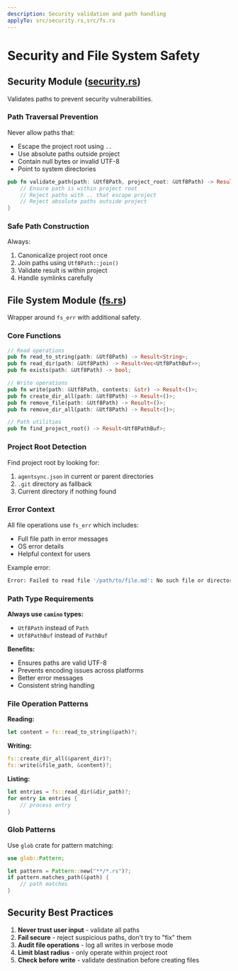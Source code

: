 ```yaml
---
description: Security validation and path handling
applyTo: src/security.rs,src/fs.rs
---
```

# Security and File System Safety

## Security Module ([security.rs](mdc:src/security.rs))

Validates paths to prevent security vulnerabilities.

### Path Traversal Prevention

Never allow paths that:

- Escape the project root using `..`
- Use absolute paths outside project
- Contain null bytes or invalid UTF-8
- Point to system directories

```rust
pub fn validate_path(path: &Utf8Path, project_root: &Utf8Path) -> Result<()> {
    // Ensure path is within project root
    // Reject paths with .. that escape project
    // Reject absolute paths outside project
}
```

### Safe Path Construction

Always:

1. Canonicalize project root once
2. Join paths using `Utf8Path::join()`
3. Validate result is within project
4. Handle symlinks carefully

## File System Module ([fs.rs](mdc:src/fs.rs))

Wrapper around `fs_err` with additional safety.

### Core Functions

```rust
// Read operations
pub fn read_to_string(path: &Utf8Path) -> Result<String>;
pub fn read_dir(path: &Utf8Path) -> Result<Vec<Utf8PathBuf>>;
pub fn exists(path: &Utf8Path) -> bool;

// Write operations
pub fn write(path: &Utf8Path, contents: &str) -> Result<()>;
pub fn create_dir_all(path: &Utf8Path) -> Result<()>;
pub fn remove_file(path: &Utf8Path) -> Result<()>;
pub fn remove_dir_all(path: &Utf8Path) -> Result<()>;

// Path utilities
pub fn find_project_root() -> Result<Utf8PathBuf>;
```

### Project Root Detection

Find project root by looking for:

1. `agentsync.json` in current or parent directories
2. `.git` directory as fallback
3. Current directory if nothing found

### Error Context

All file operations use `fs_err` which includes:

- Full file path in error messages
- OS error details
- Helpful context for users

Example error:

```bash
Error: Failed to read file '/path/to/file.md': No such file or directory
```

### Path Type Requirements

**Always use `camino` types:**

- `Utf8Path` instead of `Path`
- `Utf8PathBuf` instead of `PathBuf`

**Benefits:**

- Ensures paths are valid UTF-8
- Prevents encoding issues across platforms
- Better error messages
- Consistent string handling

### File Operation Patterns

**Reading:**

```rust
let content = fs::read_to_string(&path)?;
```

**Writing:**

```rust
fs::create_dir_all(&parent_dir)?;
fs::write(&file_path, &content)?;
```

**Listing:**

```rust
let entries = fs::read_dir(&dir_path)?;
for entry in entries {
    // process entry
}
```

### Glob Patterns

Use `glob` crate for pattern matching:

```rust
use glob::Pattern;

let pattern = Pattern::new("**/*.rs")?;
if pattern.matches_path(&path) {
    // path matches
}
```

## Security Best Practices

1. **Never trust user input** - validate all paths
2. **Fail secure** - reject suspicious paths, don't try to "fix" them
3. **Audit file operations** - log all writes in verbose mode
4. **Limit blast radius** - only operate within project root
5. **Check before write** - validate destination before creating files
